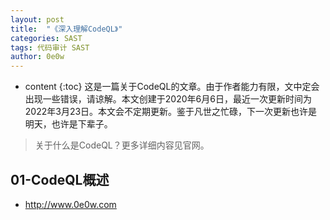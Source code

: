 ```yaml
---
layout: post
title:  "《深入理解CodeQL》"
categories: SAST
tags: 代码审计 SAST
author: 0e0w
---
```


* content
{:toc}
这是一篇关于CodeQL的文章。由于作者能力有限，文中定会出现一些错误，请谅解。本文创建于2020年6月6日，最近一次更新时间为2022年3月23日。本文会不定期更新。鉴于凡世之忙碌，下一次更新也许是明天，也许是下辈子。
> 关于什么是CodeQL？更多详细内容见官网。

## 01-CodeQL概述

- http://www.0e0w.com


